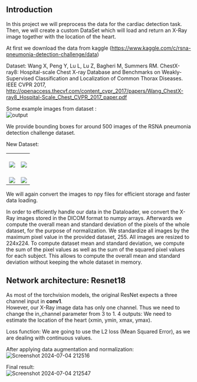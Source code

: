 ## Introduction
In this project we will preprocess the data for the cardiac detection task. Then, we will create a custom DataSet which will load and return an X-Ray image together with the location of the heart.

At first we download the data from kaggle (https://www.kaggle.com/c/rsna-pneumonia-detection-challenge/data)

Dataset:
Wang X, Peng Y, Lu L, Lu Z, Bagheri M, Summers RM. ChestX-ray8: Hospital-scale Chest X-ray Database and Benchmarks on Weakly-Supervised Classification and Localization of Common Thorax Diseases. IEEE CVPR 2017, http://openaccess.thecvf.com/content_cvpr_2017/papers/Wang_ChestX-ray8_Hospital-Scale_Chest_CVPR_2017_paper.pdf

Some example images from dataset :<br/> ![output](https://github.com/Gacha76/Cardiac-Detection/assets/114499152/684f739f-88e7-4798-abec-898c68346bf8)

We provide bounding boxes for around 500 images of the RSNA pneumonia detection challenge dataset.

New Dataset: 
<table width="100%"> 
<tr>
<td width="50%">      
&nbsp; 
<br>
<img src="https://github.com/Gacha76/Cardiac-Detection/assets/114499152/caf1a4ba-ee09-4001-81d4-b2c420fb1fb1">

</td> 
<td width="50%">
<br>
<img src="https://github.com/Gacha76/Cardiac-Detection/assets/114499152/09b979fd-2b4c-4ee1-b921-dccd1beee473">

</td>
</tr>

<tr>
<td width="50%">      
&nbsp; 
<br>
<img src="https://github.com/Gacha76/Cardiac-Detection/assets/114499152/304ad79f-89b4-4e4b-9501-986afc3d137e">


</td> 
<td width="50%">
<br>
<img src="https://github.com/Gacha76/Cardiac-Detection/assets/114499152/014f3b17-9822-4cef-b7b2-63056950c1a0">


</td>
</tr>
</table>

We will again convert the images to npy files for efficient storage and faster data loading.

In order to efficiently handle our data in the Dataloader, we convert the X-Ray images stored in the DICOM format to numpy arrays. Afterwards we compute the overall mean and standard deviation of the pixels of the whole dataset, for the purpose of normalization.
We standardize all images by the maximum pixel value in the provided dataset, 255.
All images are resized to 224x224.
To compute dataset mean and standard deviation, we compute the sum of the pixel values as well as the sum of the squared pixel values for each subject.
This allows to compute the overall mean and standard deviation without keeping the whole dataset in memory.

## Network architecture: Resnet18
As most of the torchvision models, the original ResNet expects a three channel input in **conv1**. <br />
However, our X-Ray image data has only one channel.
Thus we need to change the in_channel parameter from 3 to 1.
4 outputs: We need to estimate the location of the heart (xmin, ymin, xmax, ymax).

Loss function: We are going to use the L2 loss (Mean Squared Error), as we are dealing with continuous values.

After applying data augmentation and normalization: <br/> ![Screenshot 2024-07-04 212516](https://github.com/Gacha76/Cardiac-Detection/assets/114499152/90199ba6-9acc-4879-9a6e-d752ca333ae3)


Final result: <br/> ![Screenshot 2024-07-04 212547](https://github.com/Gacha76/Cardiac-Detection/assets/114499152/0132c3df-be9c-4dbf-9e20-467e6e4a3157)
